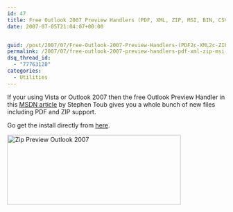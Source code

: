 ```yaml
---
id: 47
title: Free Outlook 2007 Preview Handlers (PDF, XML, ZIP, MSI, BIN, CSV, XPS, and XAML files)
date: 2007-07-05T21:04:07+00:00


guid: /post/2007/07/Free-Outlook-2007-Preview-Handlers-(PDF2c-XML2c-ZIP2c-MSI2c-BIN2c-CSV2c-XPS2c-and-XAML-files).aspx
permalink: /2007/07/free-outlook-2007-preview-handlers-pdf-xml-zip-msi-bin-csv-xps-and-xaml-files/
dsq_thread_id:
  - "77763128"
categories:
  - Utilities
---
```

<p>If your using Vista or Outlook 2007 then the free Outlook Preview Handler&nbsp;in this <a href="http://msdn.microsoft.com/msdnmag/issues/07/01/PreviewHandlers/default.aspx">MSDN article</a> by Stephen Toub gives you a whole bunch of new files including PDF and ZIP support.</p> <p>Go get the install directly from <a href="http://download.microsoft.com/download/f/2/7/f279e71e-efb0-4155-873d-5554a0608523/PreviewHandlers2007_01.exe">here</a>.</p> <p><img height="161" alt="Zip Preview Outlook 2007" src="https://merill.net/wp-content/uploads/binary/FreeOutlook2007PreviewHandlersPDFXMLZIPM_E78D/ZipPreviewOutlook2007.gif" width="400"></p>